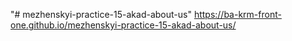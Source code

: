 "# mezhenskyi-practice-15-akad-about-us" 
https://ba-krm-front-one.github.io/mezhenskyi-practice-15-akad-about-us/